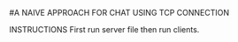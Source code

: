 #A NAIVE APPROACH FOR CHAT USING TCP CONNECTION

INSTRUCTIONS
First run server file 
then run clients.
